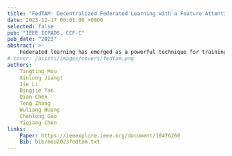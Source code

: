 ```yaml
---
title: "FedTAM: Decentralized Federated Learning with a Feature Attention Based Multi-teacher Knowledge Distillation for Healthcare"
date: 2023-12-17 00:01:00 +0800
selected: false
pub: "IEEE ICPADS, CCF-C"
pub_date: "2023"
abstract: >-
    Federated learning has emerged as a powerful technique for training robust models while preserving data privacy and security. However, real-world applications, especially in domains like healthcare, often face challenges due to non-independent and non-identically distributed (non-iid) data across different institutions. Additionally, the heterogeneity of data and the absence of a trusted central server further hinder collaborative efforts among medical institutions. Our paper introduces a novel federated learning approach called FedTAM, which incorporates cyclic model transfer and feature attention-based multi-teacher knowledge distillation. FedTAM is designed to tailor personalized models for individual clients within a decentralized federated learning setting, where data distribution is non-iid. Notably, this method enables student clients to selectively acquire the most pertinent and valuable knowledge from teacher clients through feature attention mechanism while filtering out irrelevant information. We conduct extensive experiments across five benchmark healthcare datasets and one public image classification dataset with feature shifts. Our results conclusively demonstrate that our method achieves remarkable accuracy improvements when compared to state-of-the-art approaches. This affirms the potential of FedTAM to significantly enhance federated learning performance, especially in challenging real-world contexts like healthcare.
# cover: /assets/images/covers/fedtam.png
authors:
    Tingting Mou
    Xinlong Jiang†
    Jie Li
    Bingjie Yan
    Qian Chen
    Teng Zhang
    Wuliang Huang
    Chenlong Gao
    Yiqiang Chen
links:
    Paper: https://ieeexplore.ieee.org/document/10476260
    Bib: bib/mou2023fedtam.txt
---
```

